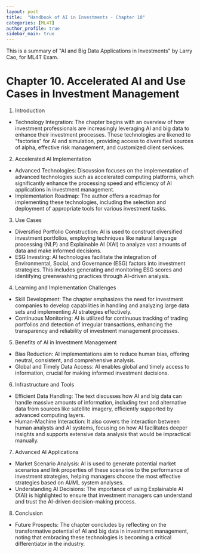 ```yaml
---
layout: post
title:  "Handbook of AI in Investments - Chapter 10"
categories: [ML4T]
author_profile: true
sidebar_main: true
---
```


This is a summary of "AI and Big Data Applications in Investments" by Larry Cao, for ML4T Exam.

# Chapter 10. Accelerated AI and Use Cases in Investment Management

1. Introduction
- Technology Integration: The chapter begins with an overview of how investment professionals are increasingly leveraging AI and big data to enhance their investment processes. These technologies are likened to "factories" for AI and simulation, providing access to diversified sources of alpha, effective risk management, and customized client services.

2. Accelerated AI Implementation
- Advanced Technologies: Discussion focuses on the implementation of advanced technologies such as accelerated computing platforms, which significantly enhance the processing speed and efficiency of AI applications in investment management.
- Implementation Roadmap: The author offers a roadmap for implementing these technologies, including the selection and deployment of appropriate tools for various investment tasks.

3. Use Cases
- Diversified Portfolio Construction: AI is used to construct diversified investment portfolios, employing techniques like natural language processing (NLP) and Explainable AI (XAI) to analyze vast amounts of data and make informed decisions.
- ESG Investing: AI technologies facilitate the integration of Environmental, Social, and Governance (ESG) factors into investment strategies. This includes generating and monitoring ESG scores and identifying greenwashing practices through AI-driven analysis.

4. Learning and Implementation Challenges
- Skill Development: The chapter emphasizes the need for investment companies to develop capabilities in handling and analyzing large data sets and implementing AI strategies effectively.
- Continuous Monitoring: AI is utilized for continuous tracking of trading portfolios and detection of irregular transactions, enhancing the transparency and reliability of investment management processes.

5. Benefits of AI in Investment Management
- Bias Reduction: AI implementations aim to reduce human bias, offering neutral, consistent, and comprehensive analysis.
- Global and Timely Data Access: AI enables global and timely access to information, crucial for making informed investment decisions.

6. Infrastructure and Tools
- Efficient Data Handling: The text discusses how AI and big data can handle massive amounts of information, including text and alternative data from sources like satellite imagery, efficiently supported by advanced computing layers.
- Human-Machine Interaction: It also covers the interaction between human analysts and AI systems, focusing on how AI facilitates deeper insights and supports extensive data analysis that would be impractical manually.

7. Advanced AI Applications
- Market Scenario Analysis: AI is used to generate potential market scenarios and link properties of these scenarios to the performance of investment strategies, helping managers choose the most effective strategies based on AI/ML system analyses.
- Understanding AI Decisions: The importance of using Explainable AI (XAI) is highlighted to ensure that investment managers can understand and trust the AI-driven decision-making process.

8. Conclusion
- Future Prospects: The chapter concludes by reflecting on the transformative potential of AI and big data in investment management, noting that embracing these technologies is becoming a critical differentiator in the industry.

